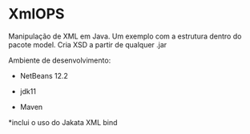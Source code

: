 # XmlOPS
Manipulação de XML em Java. Um exemplo com a estrutura dentro do pacote model. Cria XSD a partir de qualquer .jar

Ambiente de desenvolvimento:

- NetBeans 12.2

- jdk11

- Maven

*inclui o uso do Jakata XML bind
